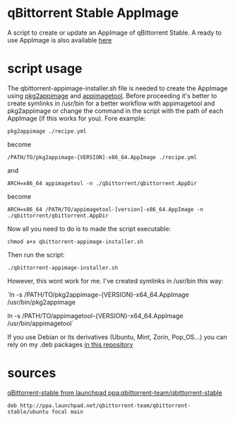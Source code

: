 # qBittorrent Stable AppImage
A script to create or update an AppImage of qBittorrent Stable. A ready to use AppImage is also available [here](https://github.com/ivan-hc/qbittorrent-latest-appimage/releases)

# script usage
The qbittorrent-appimage-installer.sh file is needed to create the AppImage using [pkg2appimage](https://github.com/AppImage/pkg2appimage) and [appimagetool](https://github.com/AppImage/AppImageKit). Before proceeding it's better to create symlinks in /usr/bin for a better workflow with appimagetool and pkg2appimage or change the command in the script with the path of each AppImage (if this works for you). Fore example:

`pkg2appimage ./recipe.yml`

become

`/PATH/TO/pkg2appimage-{VERSION]-x86_64.AppImage ./recipe.yml`

and

`ARCH=x86_64 appimagetool -n ./qbittorrent/qbittorrent.AppDir`

become

`ARCH=x86_64 /PATH/TO/appimagetool-[version]-x86_64.AppImage -n ./qbittorrent/qbittorrent.AppDir`

Now all you need to do is to made the script executable:

`chmod a+x qbittorrent-appimage-installer.sh`

Then run the script:

`./qbittorrent-appimage-installer.sh`

However, this wont work for me. I've created symlinks in /usr/bin this way:

`ln -s /PATH/TO/pkg2appimage-{VERSION}-x64_64.AppImage /usr/bin/pkg2appimage

ln -s /PATH/TO/appimagetool-{VERSION}-x64_64.AppImage /usr/bin/appimagetool`

If you use Debian or its derivatives (Ubuntu, Mint, Zorin, Pop_OS...) you can rely on my .deb packages [in this repository](https://github.com/ivan-hc/AppImage-Tools-for-Debian)

# sources
[qBittorrent-stable from launchpad ppa:qbittorrent-team/qbittorrent-stable](https://launchpad.net/~qbittorrent-team/+archive/ubuntu/qbittorrent-stable)

`deb http://ppa.launchpad.net/qbittorrent-team/qbittorrent-stable/ubuntu focal main`
